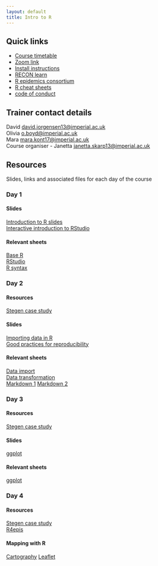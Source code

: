```yaml
---
layout: default
title: Intro to R
---
```

## Quick links
- [Course timetable](/resources/workshop_schedule_msf.pdf)
- [Zoom link]()
- [Install instructions](/resources/installation_email.pdf)
- [RECON learn](https://www.reconlearn.org)
- [R epidemics consortium](https://www.repidemicsconsortium.org)
- [R cheat sheets](https://github.com/JorgensenD/coursepage/tree/gh-pages/cheatsheets)
- [code of conduct](https://www.repidemicsconsortium.org/CODE_OF_CONDUCT/)


## Trainer contact details
David <david.jorgensen13@imperial.ac.uk>  
Olivia <o.boyd@imperial.ac.uk>  
Mara <mara.kont17@imperial.ac.uk>  
Course organiser - Janetta <janetta.skarp13@imperial.ac.uk>  

## Resources
Slides, links and associated files for each day of the course
### Day 1
   #### Slides
   [Introduction to R slides](https://www.reconlearn.org/slides/intro_to_r/intro_to_r)  
   [Interactive introduction to RStudio](https://www.reconlearn.org/post/practical-intror.html)  
   #### Relevant sheets
   [Base R](/cheatsheets/base-r.pdf)  
   [RStudio](/cheatsheets/rstudio-ide.pdf)  
   [R syntax](/cheatsheets/syntax.pdf)
### Day 2
   #### Resources
   [Stegen case study](https://www.reconlearn.org/post/stegen.html)  
   #### Slides
   [Importing data in R](https://www.reconlearn.org/slides/slides_bag/data_import/data_import_short.html)  
   [Good practices for reproducibility]()  
   #### Relevant sheets
   [Data import](/cheatsheets/data-import.pdf)  
   [Data transformation](/cheatsheets/data-transformation.pdf)  
   [Markdown 1](/cheatsheets/rmarkdon-2.0.pdf)
   [Markdown 2](/cheatsheets/rmarkdown-reference.pdf)
### Day 3
   #### Resources
   [Stegen case study](https://www.reconlearn.org/post/stegen.html)  
   #### Slides
   [ggplot](https://www.reconlearn.org/slides/slides_bag/ggplot2.html)  
   #### Relevant sheets
   [ggplot](/cheatsheets/data-visualization-2.1.pdf)

### Day 4
   #### Resources
   [Stegen case study](https://www.reconlearn.org/post/stegen.html)  
   [R4epis](https://r4epis.netlify.app/)  

   #### Mapping with R
   [Cartography](/cheatsheets/cartography.pdf)
   [Leaflet](/cheatsheets/leaflet.pdf)


